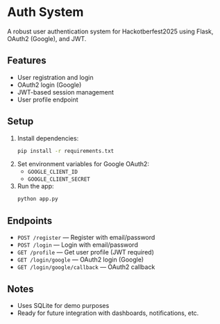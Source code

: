 # Auth System

A robust user authentication system for Hackotberfest2025 using Flask, OAuth2 (Google), and JWT.

## Features
- User registration and login
- OAuth2 login (Google)
- JWT-based session management
- User profile endpoint

## Setup
1. Install dependencies:
   ```bash
   pip install -r requirements.txt
   ```
2. Set environment variables for Google OAuth2:
   - `GOOGLE_CLIENT_ID`
   - `GOOGLE_CLIENT_SECRET`
3. Run the app:
   ```bash
   python app.py
   ```

## Endpoints
- `POST /register` — Register with email/password
- `POST /login` — Login with email/password
- `GET /profile` — Get user profile (JWT required)
- `GET /login/google` — OAuth2 login (Google)
- `GET /login/google/callback` — OAuth2 callback

## Notes
- Uses SQLite for demo purposes
- Ready for future integration with dashboards, notifications, etc.
